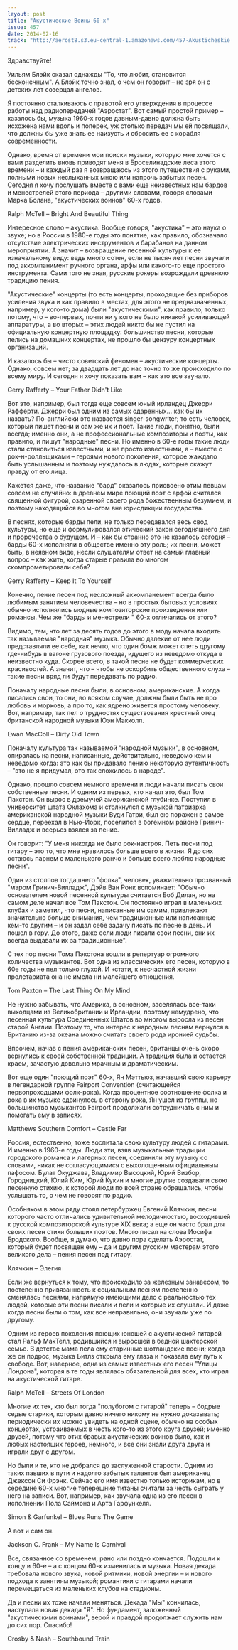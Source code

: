```yaml
---
layout: post
title: "Акустические Воины 60-х"
issue: 457
date: 2014-02-16
track: "http://aerost8.s3.eu-central-1.amazonaws.com/457-Akusticheskie Voiny 60-h.mp3"
---
```


Здравствуйте!

Уильям Блэйк сказал однажды "То, что любит, становится бесконечным". А Блэйк точно знал, о чем он говорит – не зря он с детских лет созерцал ангелов.

Я постоянно сталкиваюсь с правотой его утверждения в процессе работы над радиопередачей "Аэростат". Вот самый простой пример – казалось бы, музыка 1960-х годов давным-давно должна быть исхожена нами вдоль и поперек, уж столько передач мы ей посвящали, что должны бы уже знать ее наизусть и сбросить ее с корабля современности.

Однако, время от времени мои поиски музыки, которую мне хочется с вами разделить вновь приводят меня в Броселинадские леса этого времени – и каждый раз я возвращаюсь из этого путешествия с руками, полными новых неслыханных мною или напрочь забытых песен. Сегодня я хочу послушать вместе с вами еще неизвестных нам бардов и менестрелей этого периода – другими словами, говоря словами Марка Болана, "акустических воинов" 60-х годов.

Ralph McTell – Bright And Beautiful Thing

Интересное слово – акустика. Вообще говоря, "акустика" – это наука о звуке; но в России в 1980-е годы это понятие, как правило, обозначало отсутствие электрических инструментов и барабанов на данном мероприятии. А значит – возвращение песенной культуры к ее изначальному виду: ведь много сотен, если не тысяч лет песни звучали под аккомпанимент ручного органа, арфы или какого-то еще простого инструмента. Сами того не зная, русские рокеры возрождали древнюю традицию пения.

"Акустические" концерты (то есть концерты, проходящие без приборов усиления звука и как правило в местах, для этого не предназначенных, например, у кого-то дома) были "акустическими", как правило, только потому, что – во-первых, почти ни у кого не было никакой усиливающей аппаратуры, а во вторых – этих людей никто бы не пустил на официальную концертную площадку: большинство песни, которые пелись на домашних концертах, не прошло бы цензуру концертных организаций.

И казалось бы – чисто советский феномен – акустические концерты. Однако, совсем нет; за двадцать лет до нас точно то же происходило по всему миру. И сегодня я хочу показать вам – как это все звучало.

Gerry Rafferty – Your Father Didn't Like

Вот это, например, был тогда еще совсем юный ирландец Джерри Рафферти. Джерри был одним из самых одаренных... как бы их назвать? По-английски это назвается singer-songwriter; то есть человек, который пишет песни и сам же их и поет. Такие люди, понятно, были всегда; именно они, а не профессиональные композиторы и поэты, как правило, и пишут "народные" песни. Но именно в 60-е годы такие люди стали становиться известными, и не просто известными, а – вместе с рок-н-ролльщиками – героями нового поколения, которое жаждало быть услышанным и поэтому нуждалось в людях, которые скажут правду от его лица.

Кажется даже, что название "бард" оказалось присвоено этим певцам совсем не случайно: в древнем мире поющий поэт с арфой считался священной фигурой, озаренной своего рода божественным безумием, и поэтому находящийся во многом вне юрисдикции государства.

В песнях, которые барды пели, не только передавался весь свод культуры, но еще и формулировался этический закон сегодняшнего дня и пророчества о будущем. И – как бы странно это не казалось сегодня – барды 60-х исполняли в обществе именно эту роль; их песни, может быть, в неявном виде, несли слушателям ответ на самый главный вопрос – как жить, когда старые правила во многом скомпрометировали себя?

Gerry Rafferty – Keep It To Yourself

Конечно, пение песен под несложный аккомпанемент всегда было любимым занятием человечества – но в простых бытовых условиях обычно исполнялись модные композиторские произведения или романсы. Чем же "барды и менестрели " 60-х отличались от этого?

Видимо, тем, что лет за десять годов до этого в моду начала входить так называемая "народная" музыка. Обычно далекие от нее люди представляли ее себе, как нечто, что один бомж может спеть другому где-нибудь в вагоне грузового поезда, идущего из неведомо откуда в неизвестно куда. Скорее всего, в такой песне не будет коммерческих красивостей. А значит, что – чтобы не оскорбить общественного слуха – такие песни вряд ли будут передавать по радио.

Поначалу народные песни были, в основном, американские. А когда писались свои, то они, во всяком случае, должны были быть не про любовь и морковь, а про то, как ядрено живется простому человеку. Вот, например, так пел о трудностях существования крестный отец британской народной музыки Юэн Макколл.

Ewan MacColl – Dirty Old Town

Поначалу культура так называемой "народной музыки", в основном, опиралась на песни, написанные, действительно, неведомо кем и неведомо когда: это как бы придавало пению некоторую аутентичность – "это не я придумал, это так сложилось в народе".

Однако, прошло совсем немного времени и люди начали писать свои собственные песни. И одним из первых, кто начал это, был Том Пакстон. Он вырос в дремучей американской глубинке. Поступил в университет штата Оклахома и столкнулся с музыкой патриарха американской народной музыки Вуди Гатри, был ею поражен в самое сердце, переехал в Нью-Йорк, поселился в богемном районе Гринич-Вилладж и всерьез взялся за пение.

Он говорит: "У меня никогда не было рок-настроя. Петь песни под гитару – это то, что мне нравилось больше всего в жизни. Я до сих остаюсь парнем с маленького ранчо и больше всего люблю народные песни".

Один из столпов тогдашнего "фолка", человек, уважительно прозванный "мэром Гринич-Вилладж", Дэйв Ван Ронк вспоминает: "Обычно основателем новой песенной культуры считается Боб Дилан, но на самом деле начал все Том Пакстон. Он постоянно играл в маленьких клубах и заметил, что песни, написанные им самим, привлекают значительно больше внимания, чем традиционные или написанные кем-то другим – и он задал себе задачу писать по песне в день. И пошел в гору. До этого, даже если люди писали свои песни, они их всегда выдавали их за традиционные".

С тех пор песни Тома Пэкстона вошли в репертуар огромного количества музыкантов. Вот одна из классических его песен, которую в 60е годы не пел только глухой. И кстати, к несчастной жизни пролетариата она не имела ни малейшего отношения.

Tom Paxton – The Last Thing On My Mind

Не нужно забывать, что Америка, в основном, заселялась все-таки выходцами из Великобритании и Ирландии, поэтому немудрено, что песенная культура Соединенных Штатов во многом выросла из песен старой Англии. Поэтому то, что интерес к народным песням вернулся в Британию из-за океана можно считать своего рода иронией судьбы.

Впрочем, начав с пения американских песен, британцы очень скоро вернулись к своей собственной традиции. А традиция была и остается краем, зачастую довольно мрачным и драматическим.

Вот еще один "поющий поэт" 60-х, Ян Мэттьюз, начавший свою карьеру в легендарной группе Fairport Convention (считающейся первопроходцами фолк-рока). Когда процентное соотношение фолка и рока в их музыке сдвинулось в стррону рока, Ян ушел из группы, но большинство музыкантов Fairport продолжали сотрудничать с ним и помогать ему в записях.

Matthews Southern Comfort – Castle Far

Россия, естественно, тоже воспитала свою культуру людей с гитарами. И именно в 1960-е годы. Люди эти, взяв музыкальные традиции городского романса и лагерных песен, соединили эту музыку со словами, никак не согласующимися с выхолощенным официальным пафосом. Булат Окуджава, Владимир Высоцкий, Юрий Визбор, Городницкий, Юлий Ким, Юрий Кукин и многие другие создавали свою песенную стихию, к которой люди по всей стране обращались, чтобы услышать то, о чем не говорят по радио.

Особняком в этом ряду стоял петербуржец Евгений Клячкин, песни которого часто отличались удивительной мелодичностью, восходившей к русской композиторской культуре XIX века; а еще он часто брал для своих песен стихи больших поэтов. Много писал на слова Иосифа Бродского. Вообще, я думаю, что давно пора сделать Аэростат, который будет посвящен ему – да и другим русским мастерам этого великого дела – пения песен под гитару.

Клячкин – Элегия

Если же вернуться к тому, что происходило за железным занавесом, то постепенно привязанность к социальным песням постепенно сменялась песнями, напрямую имеющими дело с реальностью тех людей, которые эти песни писали и пели и которые их слушали. И даже когда песни были о том, как все неправильно, они звучали уже по другому.

Одним из героев поколения поющих юношей с акустической гитарой стал Ральф МакТелл, родившийся и выросшей в бедной шахтерской семье. В детстве мама пела ему старинные шотландские песни; когда же он подрос, музыка Битлз открыла ему глаза и показала ему путь к свободе. Вот, наверное, одна из самых известных его песен "Улицы Лондона", которая в те годы являлась обязательной для всех, кто играл на акустической гитаре.

Ralph McTell – Streets Of London

Многие их тех, кто был тогда "полубогом с гитарой" теперь – бодрые седые старики, которым давно ничего никому не нужно доказывать; периодически их можно увидеть на одной сцене, обычно на особых концертах, устраиваемых в честь кого-то из этого круга друзей; именно друзей, потому что этих бравых акустических воинов было, как и любых настоящих героев, немного, и все они знали друга друга и играли друг с другом.

Но были и те, кто не добрался до заслуженной старости. Одним из таких павших в пути и надолго забытых талантов был американец Джексон Си Фрэнк. Сейчас его имя известно только историкам, но в середине 60-х многие теперешние титаны считали за честь сыграть у него на записи. Вот, например, как звучала одна из его песен в исполнении Пола Саймона и Арта Гарфункеля.

Simon & Garfunkel – Blues Runs The Game

А вот и сам он.

Jackson C. Frank – My Name Is Carnival

Все, связанное со временем, рано или поздно кончается. Подошли к концу и 60-е – а с концом 60-х изменилась и музыка. Новая декада требовала нового звука, новой ритмики, новой энергии – и нового подхода к занятиям музыкой; романтики с гитарами начали перемещаться из маленьких клубов на стадионы.

Да и песни их тоже начали меняться. Декада "Мы" кончилась, наступала новая декада "Я". Но фундамент, заложенный "акустическими воинами", верой и правдой продолжает служить нам до сих пор. Спасибо!

Crosby & Nash – Southbound Train
